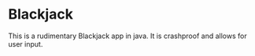 # Blackjack
This is a rudimentary Blackjack app in java. It is crashproof and allows for user input. 
